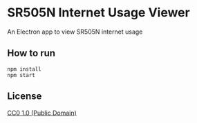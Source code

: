 # SR505N Internet Usage Viewer

An Electron app to view SR505N internet usage

## How to run

    npm install
    npm start
    
## License

[CC0 1.0 (Public Domain)](LICENSE.md)

